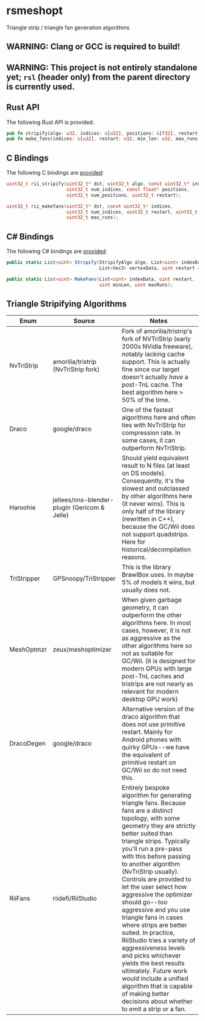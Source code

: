# rsmeshopt
Triangle strip / triangle fan generation algorithms

## WARNING: Clang or GCC is required to build!
## WARNING: This project is not entirely standalone yet; `rsl` (header only) from the parent directory is currently used.

## Rust API
The following Rust API is provided:
```rs
pub fn stripify(algo: u32, indices: &[u32], positions: &[f32], restart: u32) -> Vec<u32>;
pub fn make_fans(indices: &[u32], restart: u32, min_len: u32, max_runs: u32) -> Vec<u32>;
```

## C Bindings
The following C bindings are [provided](https://github.com/riidefi/RiiStudio/blob/master/source/rsmeshopt/include/rsmeshopt.h):

```c
uint32_t rii_stripify(uint32_t* dst, uint32_t algo, const uint32_t* indices,
                      uint32_t num_indices, const float* positions,
                      uint32_t num_positions, uint32_t restart);

uint32_t rii_makefans(uint32_t* dst, const uint32_t* indices,
                      uint32_t num_indices, uint32_t restart, uint32_t min_len,
                      uint32_t max_runs);
```

## C# Bindings
The following C# bindings are [provided](https://github.com/riidefi/RiiStudio/tree/master/source/rsmeshopt/c%23):

```cs
public static List<uint> Stripify(StripifyAlgo algo, List<uint> indexData,
								  List<Vec3> vertexData, uint restart = 0xFFFFFFFF);

public static List<uint> MakeFans(List<uint> indexData, uint restart,
								  uint minLen, uint maxRuns);
```

## Triangle Stripifying Algorithms

| Enum | Source | Notes |
|------|--------|-------|
| NvTriStrip | amorilia/tristrip (NvTriStrip fork) | Fork of amorilia/tristrip's fork of NVTriStrip (early 2000s NVidia freeware), notably lacking cache support. This is actually fine since our target doesn't actually *have* a post-TnL cache. The best algorithm here > 50% of the time. |
| Draco | google/draco | One of the fastest algorithms here and often ties with NvTriStrip for compression rate. In some cases, it can outperform NvTriStrip. |
| Haroohie | jellees/nns-blender-plugin (Gericom & Jelle) | Should yield equivalent result to N files (at least on DS models). Consequently, it's the slowest and outclassed by other algorithms here (it never wins). This is only half of the library (rewritten in C++), because the GC/Wii does not support quadstrips. Here for historical/decompilation reasons. |
| TriStripper | GPSnoopy/TriStripper | This is the library BrawlBox uses. In maybe 5% of models it wins, but usually does not. |
| MeshOptmzr | zeux/meshoptimizer | When given garbage geometry, it can outperform the other algorithms here. In most cases, however, it is not as aggressive as the other algorithms here so not as suitable for GC/Wii. (it is designed for modern GPUs with large post-TnL caches and tristrips are not nearly as relevant for modern desktop GPU work) |
| DracoDegen | google/draco | Alternative version of the draco algorithm that does not use primitive restart. Mainly for Android phones with quirky GPUs--we have the equivalent of primitive restart on GC/Wii so do not need this. |
| RiiFans | riidefi/RiiStudio | Entirely bespoke algorithm for generating triangle fans. Because fans are a distinct topology, with some geometry they are strictly better suited than triangle strips. Typically you'll run a pre-pass with this before passing to another algorithm (NvTriStrip usually). Controls are provided to let the user select how aggressive the optimizer should go--too aggressive and you use triangle fans in cases where strips are better suited. In practice, RiiStudio tries a variety of aggressiveness levels and picks whichever yields the best results ultimately. Future work would include a unified algorithm that is capable of making better decisions about whether to emit a strip or a fan. |
